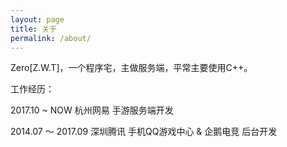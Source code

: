 ```yaml
---
layout: page
title: 关于
permalink: /about/
---
```


Zero[Z.W.T]，一个程序宅，主做服务端，平常主要使用C++。

工作经历：

2017.10 ~ NOW 杭州网易 手游服务端开发

2014.07 ～ 2017.09 深圳腾讯 手机QQ游戏中心 & 企鹅电竞 后台开发
